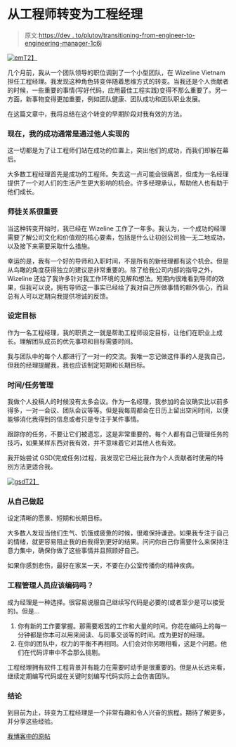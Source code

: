 # 从工程师转变为工程经理

> 原文:[https://dev . to/plutov/transitioning-from-engineer-to-engineering-manager-1c6j](https://dev.to/plutov/transitioning-from-engineer-to-engineering-manager-1c6j)

[![em](../Images/54697731ce308b2f65ea780de0521f0b.png)T2】](https://res.cloudinary.com/practicaldev/image/fetch/s--zkN70pr9--/c_limit%2Cf_auto%2Cfl_progressive%2Cq_auto%2Cw_880/http://pliutau.com/em.jpg)

几个月前，我从一个团队领导的职位调到了一个小型团队，在 Wizeline Vietnam 担任工程经理。我发现这种角色转变伴随着思维方式的转变。当我还是个人贡献者的时候，一些重要的事情(写好代码，应用最佳工程实践)变得不那么重要了。另一方面，新事物变得更加重要，例如团队健康、团队成功和团队职业发展。

在这篇文章中，我将总结在这个转变的早期阶段对我有效的方法。

### 现在，我的成功通常是通过他人实现的

这一切都是为了让工程师们站在成功的位置上，突出他们的成功，而我们却躲在幕后。

大多数工程经理首先是成功的工程师。失去这一点可能会很痛苦，但成为一名经理提供了一个对人们的生活产生更大影响的机会。许多经理承认，帮助他人也有助于他们成长。

### 师徒关系很重要

当这种转变开始时，我已经在 Wizeline 工作了一年多。我认为，一个成功的经理需要了解公司文化和价值观的核心要素，包括是什么让初创公司独一无二地成功，以及接下来需要采取什么措施。

幸运的是，我有一个好的导师和入职时间，不是所有的新经理都有这个机会。但是从鸟瞰的角度获得独立的建议是非常重要的。除了给我公司内部的指导之外，Wizeline 还给了我许多针对我工作环境的见解和想法。短期内很难看到导师的效果，但我可以说，拥有导师这一事实已经给了我对自己所做事情的额外信心，而且总有人可以定期向我提供坦诚的反馈。

### 设定目标

作为一名工程经理，我的职责之一就是帮助工程师设定目标，让他们在职业上成长。理解团队成员的优先事项和目标需要时间。

我与团队中的每个人都进行了一对一的交流。我唯一忘记做这件事的人是我自己，但我的经理提醒我，我也应该制定短期和长期目标。

### 时间/任务管理

我做个人投稿人的时候没有太多会议。作为一名经理，我参加的会议确实比以前多得多，一对一会议、团队会议等等。但是我每周都会在日历上留出空闲时间，以便能够消化我得到的信息或者只是专注于某件事情。

跟踪你的任务，不要让它们被遗忘，这是非常重要的。每个人都有自己管理任务的技巧，如果某样东西对我有效，并不意味着它对其他人也有效。

我开始尝试 GSD(完成任务)过程，我发现它已经比我作为个人贡献者时使用的特别方法更适合我。

[![gsd](../Images/31e89f7435617e187efecbc20d4d5dac.png)T2】](https://res.cloudinary.com/practicaldev/image/fetch/s--UuEW0r0W--/c_limit%2Cf_auto%2Cfl_progressive%2Cq_auto%2Cw_880/http://pliutau.com/gsd.png)

### 从自己做起

设定清晰的愿景、短期和长期目标。

大多数人发现当他们生气、饥饿或疲惫的时候，很难保持谦逊。如果我专注于自己的情绪，就更容易阻止我的自我得到更好的结果。问问你自己你需要什么来保持注意力集中，确保你做了这些事情并且照顾好自己。

如果你感到悲伤，最好在家呆一天，不要在办公室传播你的精神疾病。

### 工程管理人员应该编码吗？

成为经理是一种选择。很容易说服自己继续写代码是必要的(或者至少是可以接受的)。但是...

1.  你有新的工作要掌握。那需要艰苦的工作和大量的时间。你花在编码上的每一分钟都是你本可以用来阅读、与同事交谈等的时间。成为更好的经理。
2.  在你的团队中，权力的平衡不再相同。人们会对你另眼相看，这是个问题。他们在代码评审中不会那么挑剔。

工程经理拥有软件工程背景并有能力在需要时动手是很重要的。但是从长远来看，继续定期编写代码或在关键时刻编写代码实际上会伤害团队。

### 结论

到目前为止，转变为工程经理是一个非常有趣和令人兴奋的旅程。期待了解更多，并分享这些经验。

[我博客中的原帖](http://pliutau.com/transitioning-from-eng-to-em/)